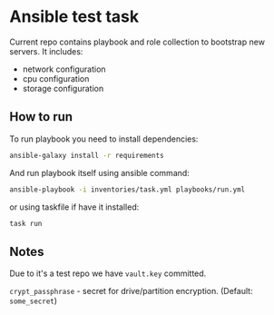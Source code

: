 # Ansible test task

Current repo contains playbook and role collection to bootstrap new servers. It includes:

- network configuration
- cpu configuration
- storage configuration

## How to run

To run playbook you need to install dependencies:

```bash
ansible-galaxy install -r requirements
```

And run playbook itself using ansible command:

```bash
ansible-playbook -i inventories/task.yml playbooks/run.yml
```

or using taskfile if have it installed:

```bash
task run
```

## Notes

Due to it's a test repo we have `vault.key` committed.

`crypt_passphrase` - secret for drive/partition encryption. (Default: `some_secret`)
